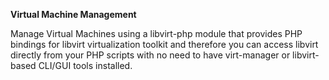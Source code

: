 **Virtual Machine Management**

Manage Virtual Machines using a libvirt-php module that provides PHP bindings for libvirt virtualization toolkit and therefore you can access libvirt directly from your PHP scripts with no need to have virt-manager or libvirt-based CLI/GUI tools installed. 
